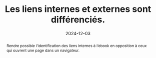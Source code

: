 ---
N: '137'
Rubrique: Liens
title: Les liens internes et externes sont différenciés. 
detail: Les liens internes et externes sont différenciés. 
abstract: Rendre possible l’identification des liens internes à l’ebook en opposition à ceux qui ouvrent une page dans un navigateur.
categories: ["Liens"]
agrege: O4137-E045
opquast: '4 137'
indiceebook: '45'
description: "Règle n° 045"
before: "044"
weight: "045"
after: "046"
actif: '1'
layout: rules
date: 2024-12-03
tags: ["Utilisabilité", "Confiance", "Affordance"]
objectif: ["Faciliter le repérage des liens externes", "
Avertir si l’on va quitter la page en cours ou l’application de lecture
"]
Meo: ["Le cas échéant, ajouter l’information “lien externe”&nbsp;: 

* dans le libellé du lien et / ou ; 
* via un icône CSS associée au lien externe.
"]
Controle: ["Dans chaque page contenant des hyperliens, vérifier que les liens internes et externes sont différenciés par le moyen d'une mention textuelle ou d'une icône. 
"
]
epubcheck: 
ace: 
humancheck: true
ReadiumGoToolkit: 
Source: ["Opquast"]
Referentiel: [""]
steps: ["Conception", "Développement", "Fabrication"]
---